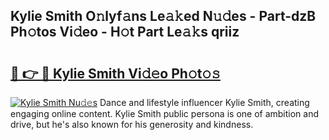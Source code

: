 ## Kylie Smith O𝚗lyf𝚊ns Le𝚊𝚔ed N𝚞𝚍es - Part-dzB Ph𝚘tos Vi𝚍eo - H𝚘t Part Le𝚊𝚔s qriiz

# <h2><a href="http://hf0hkyu.feru.top/?c=Kylie+Smith">🔗 👉 🔴 Kylie Smith Vi𝚍𝚎o Ph𝚘t𝚘𝚜</a></h2>

[![Kylie Smith Nu𝚍𝚎s](https://i.imgur.com/0TWrTi3.gif)](http://hf0hkyu.feru.top/?c=Kylie+Smith)
Dance and lifestyle influencer Kylie Smith, creating engaging online content. Kylie Smith public persona is one of ambition and drive, but he's also known for his generosity and kindness. 
